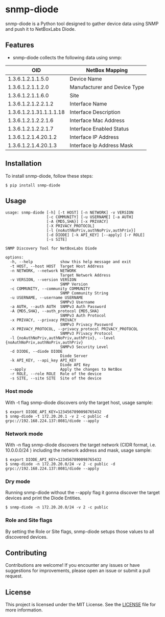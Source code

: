 # snmp-diode

snmp-diode is a Python tool designed to gather device data using SNMP  and push it to NetBoxLabs Diode. 

## Features

- snmp-diode collects the following data using snmp:

| OID | NetBox Mapping |
| --- | ---- |
| 1.3.6.1.2.1.1.5.0 | Device Name |
| 1.3.6.1.2.1.1.2.0 | Manufacturer and Device Type |
| 1.3.6.1.2.1.1.6.0 | Site |
| 1.3.6.1.2.1.2.2.1.2 | Interface Name |
| 1.3.6.1.2.1.31.1.1.1.18 | Interface Description |
| 1.3.6.1.2.1.2.2.1.6 | Interface Mac Address |
| 1.3.6.1.2.1.2.2.1.7 | Interface Enabled Status |
| 1.3.6.1.2.1.4.20.1.2 | Interface IP Address |
| 1.3.6.1.2.1.4.20.1.3 | Interface Ip Address Mask |

## Installation

To install snmp-diode, follow these steps:

`$ pip install snmp-diode`

## Usage


```
usage: snmp-diode [-h] [-t HOST] [-n NETWORK] -v VERSION
                  [-c COMMUNITY] [-u USERNAME] [-a AUTH]
                  [-A {MD5,SHA}] [-x PRIVACY]
                  [-X PRIVACY_PROTOCOL]
                  [-l {noAuthNoPriv,authNoPriv,authPriv}]
                  [-d DIODE] [-k API_KEY] [--apply] [-r ROLE]
                  [-s SITE]

SNMP Discovery Tool for NetBoxLabs Diode

options:
  -h, --help            show this help message and exit
  -t HOST, --host HOST  Target Host Address
  -n NETWORK, --network NETWORK
                        Target Network Address
  -v VERSION, --version VERSION
                        SNMP Version
  -c COMMUNITY, --community COMMUNITY
                        SNMP Community String
  -u USERNAME, --username USERNAME
                        SNMPv3 Username
  -a AUTH, --auth AUTH  SNMPv3 Auth Password
  -A {MD5,SHA}, --auth_protocol {MD5,SHA}
                        SNMPv3 Auth Protocol
  -x PRIVACY, --privacy PRIVACY
                        SNMPv3 Privacy Password
  -X PRIVACY_PROTOCOL, --privacy_protocol PRIVACY_PROTOCOL
                        SNMPv3 Privacy Protocol
  -l {noAuthNoPriv,authNoPriv,authPriv}, --level {noAuthNoPriv,authNoPriv,authPriv}
                        SNMPv3 Security Level
  -d DIODE, --diode DIODE
                        Diode Server
  -k API_KEY, --api_key API_KEY
                        Diode API Key
  --apply               Apply the changes to NetBox
  -r ROLE, --role ROLE  Role of the device
  -s SITE, --site SITE  Site of the device
```

### Host mode

With -t flag snmp-diode discovers only the target host, usage sample:

```shell
$ export DIODE_API_KEY=1234567890098765432
$ snmp-diode -t 172.20.20.1 -v 2 -c public -d grpc://192.168.224.137:8081/diode --apply 
```
### Network mode

With -n flag snmp-diode discovers the target network (CIDR format, i.e. 10.0.0.0/24 ) including the network address and mask, usage sample:

```shell
$ export DIODE_API_KEY=1234567890098765432
$ snmp-diode -n 172.20.20.0/24 -v 2 -c public -d grpc://192.168.224.137:8081/diode --apply 
```

### Dry mode

Running snmp-diode without the --apply flag it gonna discover the target devices and print the Diode Entities.

```shell
$ snmp-diode -n 172.20.20.0/24 -v 2 -c public
```

### Role and Site flags

By setting the Role or Site flags, snmp-diode setups those values to all discovered devices.

## Contributing

Contributions are welcome! If you encounter any issues or have suggestions for improvements, please open an issue or submit a pull request.

## License

This project is licensed under the MIT License. See the [LICENSE](LICENSE.txt) file for more information.
